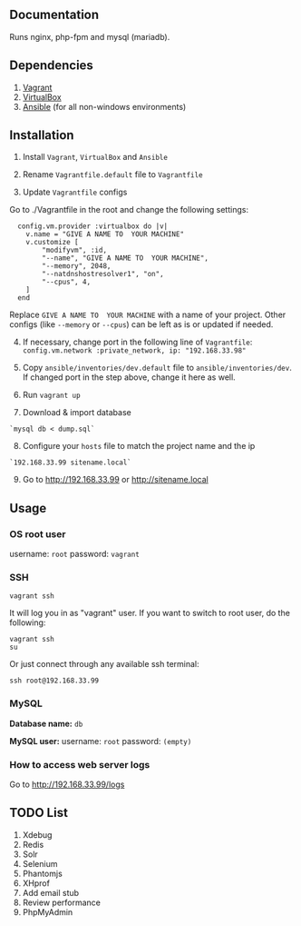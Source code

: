 ## Documentation

Runs nginx, php-fpm and mysql (mariadb).

## Dependencies

1. [Vagrant](https://www.vagrantup.com/downloads.html)
2. [VirtualBox](https://www.virtualbox.org/wiki/Downloads)
3. [Ansible](http://docs.ansible.com/ansible/intro_installation.html) (for all non-windows environments)

## Installation

  1. Install `Vagrant`, `VirtualBox` and `Ansible`
  
  2. Rename `Vagrantfile.default` file to `Vagrantfile` 

  3. Update `Vagrantfile` configs

  Go to ./Vagrantfile in the root and change the following settings:

      config.vm.provider :virtualbox do |v|
        v.name = "GIVE A NAME TO  YOUR MACHINE"
        v.customize [
            "modifyvm", :id,
            "--name", "GIVE A NAME TO  YOUR MACHINE",
            "--memory", 2048,
            "--natdnshostresolver1", "on",
            "--cpus", 4,
        ]
      end

  Replace `GIVE A NAME TO  YOUR MACHINE` with a name of your project.
  Other configs (like `--memory` or `--cpus`) can be left as is or updated
  if needed.
  
  4. If necessary, change port in the following line of `Vagrantfile`:
     `config.vm.network :private_network, ip: "192.168.33.98"`
  
  5. Copy `ansible/inventories/dev.default` file to `ansible/inventories/dev`.
     If changed port in the step above, change it here as well.

  6. Run `vagrant up`

  7. Download & import database

    `mysql db < dump.sql`

  8. Configure your `hosts` file to match the project name and the ip

    `192.168.33.99 sitename.local`

  9. Go to http://192.168.33.99 or http://sitename.local


## Usage

### OS root user

username: `root`
password: `vagrant`

### SSH

    vagrant ssh

It will log you in as "vagrant" user. If you want to switch to root user, do the following:

    vagrant ssh
    su

Or just connect through any available ssh terminal:

    ssh root@192.168.33.99

### MySQL

**Database name:** `db`

**MySQL user:**
  username: `root`
  password: `(empty)`

### How to access web server logs

  Go to http://192.168.33.99/logs

## TODO List

  1. Xdebug
  2. Redis
  3. Solr
  4. Selenium
  5. Phantomjs
  6. XHprof
  7. Add email stub
  8. Review performance
  9. PhpMyAdmin
